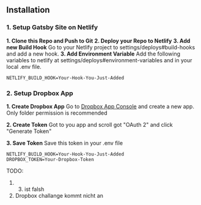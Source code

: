 

## Installation

### 1. Setup Gatsby Site on Netlify

**1. Clone this Repo and Push to Git**
**2. Deploy your Repo to Netlify**
**3. Add new Build Hook**
Go to your Netlify project to settings/deploys#build-hooks and add a new hook.
**3. Add Environment Variable**
Add the following variables to netlify at settings/deploys#environment-variables and in your local .env file.

```
NETLIFY_BUILD_HOOK=Your-Hook-You-Just-Added
```

### 2. Setup Dropbox App

**1. Create Dropbox App**
Go to [Dropbox App Console](https://www.dropbox.com/developers/apps/create) and create a new app. Only folder permission is recommended

**2. Create Token**
Got to you app and scroll got "OAuth 2" and click "Generate Token"

**3. Save Token**
Save this token in your .env file

```
NETLIFY_BUILD_HOOK=Your-Hook-You-Just-Added
DROPBOX_TOKEN=Your-Dropbox-Token
```


TODO:
1. 3. ist falsh
2. Dropbox challange kommt nicht an